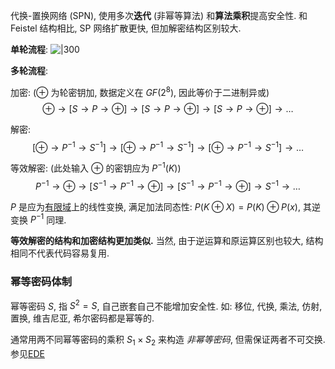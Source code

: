 代换-置换网络 (SPN), 使用多次**迭代** (非幂等算法) 和**算法乘积**提高安全性. 和 Feistel 结构相比, SP 网络扩散更快, 但加解密结构区别较大.

**单轮流程**:
![|300](../../../../attach/密码学_SP结构.png)

**多轮流程**:

加密: ($\oplus$ 为轮密钥加, 数据定义在 $GF(2^{8})$, 因此等价于二进制异或)  $$\oplus \to [S\to P \to \oplus]\to [S\to P\to \oplus]\to [S\to P \to \oplus]\to\dots$$

解密:  $$[\oplus \to P^{-1}\to S^{-1}] \to [\oplus\to P^{-1}\to S^{-1}]\to [\oplus\to P^{-1}\to S^{-1}]\to\dots$$

等效解密: (此处输入 $\oplus$ 的密钥应为 $P^{-1}(K)$) $$P^{-1}\to\oplus\to[S^{-1}\to P^{-1}\to \oplus]\to [S^{-1}\to P^{-1}\to \oplus]\to S^{-1}\to \dots$$ 

$P$ 是应为[有限域](/Math/抽象代数/域/有限域.md)上的线性变换, 满足加法同态性: $P(K\oplus X)=P(K)\oplus P(x)$, 其逆变换 $P^{-1}$ 同理. 

**等效解密的结构和加密结构更加类似.** 当然, 由于逆运算和原运算区别也较大, 结构相同不代表代码容易复用.

### 幂等密码体制

幂等密码 $S$, 指 $S^{2}=S$, 自己嵌套自己不能增加安全性. 如: 移位, 代换, 乘法, 仿射, 置换, 维吉尼亚, 希尔密码都是幂等的. 

通常用两不同幂等密码的乘积 $S_{1}\times S_{2}$ 来构造 *非幂等密码*, 但需保证两者不可交换. 参见[EDE](../Feistel-结构/EDE.md)